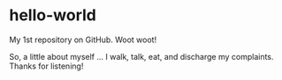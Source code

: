 hello-world
===========

My 1st repository on GitHub.  Woot woot!

So, a little about myself ... I walk, talk, eat, and discharge my complaints.  Thanks for listening!
